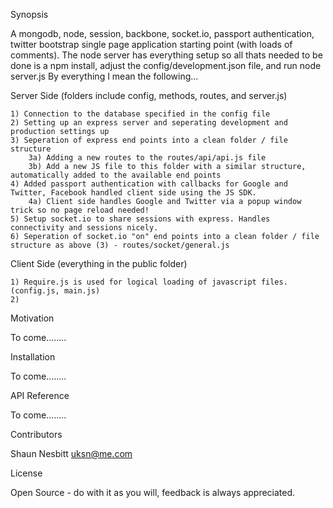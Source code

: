 Synopsis

A mongodb, node, session, backbone, socket.io, passport authentication, twitter bootstrap single page application starting point (with loads of comments).
The node server has everything setup so all thats needed to be done is a npm install, adjust the config/development.json file, and run node server.js
By everything I mean the following...


Server Side (folders include config, methods, routes, and server.js)

	1) Connection to the database specified in the config file
	2) Setting up an express server and seperating development and production settings up
	3) Seperation of express end points into a clean folder / file structure
		3a) Adding a new routes to the routes/api/api.js file
		3b) Add a new JS file to this folder with a similar structure, automatically added to the available end points
	4) Added passport authentication with callbacks for Google and Twitter, Facebook handled client side using the JS SDK.
		4a) Client side handles Google and Twitter via a popup window trick so no page reload needed!
	5) Setup socket.io to share sessions with express. Handles connectivity and sessions nicely.
	6) Seperation of socket.io "on" end points into a clean folder / file structure as above (3) - routes/socket/general.js

Client Side (everything in the public folder)

	1) Require.js is used for logical loading of javascript files. (config.js, main.js)
	2) 


Motivation

To come........

Installation

To come........

API Reference

To come........

Contributors 

Shaun Nesbitt <uksn@me.com>

License

Open Source - do with it as you will, feedback is always appreciated.